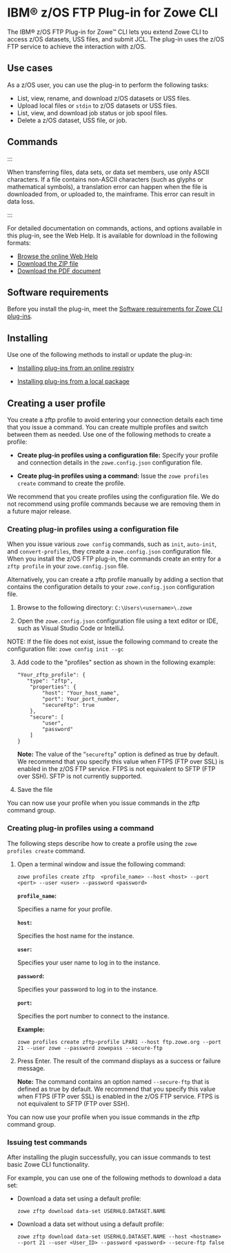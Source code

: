 # IBM® z/OS FTP Plug-in for Zowe CLI

The IBM® z/OS FTP Plug-in for Zowe&trade; CLI lets you extend Zowe CLI to access z/OS datasets, USS files, and submit JCL. The plug-in uses the z/OS FTP service to achieve the interaction with z/OS.

## Use cases

As a z/OS user, you can use the plug-in to perform the following tasks:

  - List, view, rename, and download z/OS datasets or USS files.
  - Upload local files or `stdin` to z/OS datasets or USS files.
  - List, view, and download job status or job spool files.
  - Delete a z/OS dataset, USS file, or job.

## Commands

:::

When transferring files, data sets, or data set members, use only ASCII characters. If a file contains non-ASCII characters (such as glyphs or mathematical symbols), a translation error can happen when the file is downloaded from, or uploaded to, the mainframe. This error can result in data loss.

:::

For detailed documentation on commands, actions, and options available in this plug-in, see the Web Help. It is available for download in the following formats:

- <a href="/stable/web_help/index.html" target="_blank">Browse the online Web Help</a>
- <a href="/stable/zowe_web_help.zip" target="_blank">Download the ZIP file</a>
- <a href="/stable/CLIReference_Zowe.pdf" target="_blank">Download the PDF document</a>

## Software requirements

Before you install the plug-in, meet the [Software requirements for Zowe CLI plug-ins](cli-swreqplugins.md).

## Installing

Use one of the following methods to install or update the plug-in:

- [Installing plug-ins from an online registry](cli-installplugins.md#installing-plug-ins-from-an-online-registry)

- [Installing plug-ins from a local package](cli-installplugins.md#installing-plug-ins-from-a-local-package)

## Creating a user profile

You create a zftp profile to avoid entering your connection details each time that you issue a command. You can create multiple profiles and switch between them as needed. Use one of the following methods to create a profile:

- **Create plug-in profiles using a configuration file:** Specify your profile and connection details in the `zowe.config.json` configuration file.

- **Create plug-in profiles using a command:** Issue the `zowe profiles create` command to create the profile.

We recommend that you create profiles using the configuration file. We do not recommend using profile commands because we are removing them in a future major release.

### Creating plug-in profiles using a configuration file

When you issue various `zowe config` commands, such as `init`, `auto-init`, and `convert-profiles`, they create a `zowe.config.json` configuration file. When you install the z/OS FTP plug-in, the commands create an entry for a `zftp profile` in your `zowe.config.json` file.

Alternatively, you can create a zftp profile manually by adding a section that contains the configuration details to your `zowe.config.json` configuration file.

1. Browse to the following directory: `C:\Users\<username>\.zowe`

2. Open the `zowe.config.json` configuration file using a text editor or IDE, such as Visual Studio Code or IntelliJ.

  NOTE: If the file does not exist, issue the following command to create the configuration file: `zowe config init --gc`

3. Add code to the "profiles" section as shown in the following example: 
  
    ```
    "Your_zftp_profile": {
       "type": "zftp",
        "properties": {
            "host": "Your_host_name",
            "port": Your_port_number,
            "secureFtp": true
        },
        "secure": [
            "user",
            "password"
        ]
    }
    ```
    **Note:** The value of the “`secureftp`" option is defined as true by default. We recommend that you specify this value when FTPS (FTP over SSL) is enabled in the z/OS FTP service. FTPS is not equivalent to SFTP (FTP over SSH). SFTP is not currently supported.

4. Save the file

You can now use your profile when you issue commands in the zftp command group.

### Creating plug-in profiles using a command

The following steps describe how to create a profile using the `zowe profiles create` command.

1. Open a terminal window and issue the following command:
    ```
    zowe profiles create zftp  <profile_name> --host <host> --port <port> --user <user> --password <password>
    ```

    **`profile_name`:** 
  
    Specifies a name for your profile.
  
    **`host`:** 
  
    Specifies the host name for the instance.
  
    **`user`:** 
  
    Specifies your user name to log in to the instance.
  
    **`password`:** 
  
    Specifies your password to log in to the instance.
  
    **`port`:** 
  
    Specifies the port number to connect to the instance.

    **Example:** 
    ```
    zowe profiles create zftp-profile LPAR1 --host ftp.zowe.org --port 21 --user zowe --password zowepass --secure-ftp
    ```

2. Press Enter. The result of the command displays as a success or failure message.

    **Note:** The command contains an option named `--secure-ftp` that is defined as true by default. We recommend that you specify this value when FTPS (FTP over SSL) is enabled in the z/OS FTP service. FTPS is not equivalent to SFTP (FTP over SSH).

You can now use your profile when you issue commands in the zftp command group.

### Issuing test commands

After installing the plugin successfully, you can issue commands to test basic Zowe CLI functionality.

For example, you can use one of the following methods to download a data set:

- Download a data set using a default profile:
  ```
  zowe zftp download data-set USERHLQ.DATASET.NAME
  ```
- Download a data set without using a default profile:
  ```
  zowe zftp download data-set USERHLQ.DATASET.NAME --host <hostname> --port 21 --user <User_ID> --password <password> --secure-ftp false 
  ```